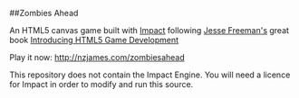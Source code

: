 ##Zombies Ahead

An HTML5 canvas game built with [Impact](http://impactjs.com/) following [Jesse Freeman's](https://github.com/theflashbum) great book [Introducing HTML5 Game Development](http://www.amazon.com/gp/product/1449315178/?tag=nzjamescom-20)

Play it now: http://nzjames.com/zombiesahead

This repository does not contain the Impact Engine.  You will need a licence for Impact in order to modify and run this source.